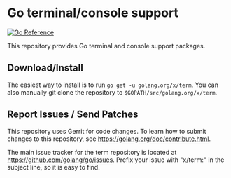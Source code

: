 # Go terminal/console support

[![Go Reference](https://pkg.go.dev/badge/golang.org/x/term.svg)](https://pkg.go.dev/golang.org/x/term)

This repository provides Go terminal and console support packages.

## Download/Install

The easiest way to install is to run `go get -u golang.org/x/term`. You can also
manually git clone the repository to `$GOPATH/src/golang.org/x/term`.

## Report Issues / Send Patches

This repository uses Gerrit for code changes. To learn how to submit changes to
this repository, see https://golang.org/doc/contribute.html.

The main issue tracker for the term repository is located at
https://github.com/golang/go/issues. Prefix your issue with "x/term:" in the
subject line, so it is easy to find.

